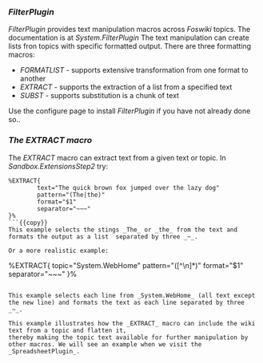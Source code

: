 ### _FilterPlugin_
_FilterPlugin_ provides text manipulation macros across _Foswiki_ topics. The documentation is at _System.FilterPlugin_
The text manipulation can create lists fron topics with specific formatted output. There are three formatting macros:
*   _FORMATLIST_ - supports extensive transformation from one format to another
*   _EXTRACT_ - supports the extraction of a list from a specified text
*   _SUBST_ - supports substitution is a chunk of text

Use the configure page to install _FilterPlugin_ if you have not already done so..

### _The EXTRACT macro_
The _EXTRACT_ macro can extract text from a given text or topic. In _Sandbox.ExtensionsStep2_ try:
```
%EXTRACT{
        text="The quick brown fox jumped over the lazy dog"
        pattern="(The|the)"
        format="$1"
        separator="~~~"
}%
```{{copy}}
This example selects the stings _The_ or _the_ from the text and formats the output as a list  separated by three _~_.

Or a more realistic example:
```
%EXTRACT{
        topic="System.WebHome"
        pattern="([^\n]*)"
        format="$1"
        separator="~~~"
}%
```{{copy}}

This example selects each line from _System.WebHome_ (all text except the new line) and formats the text as each line separated by three _~_.

This example illustrates how the _EXTRACT_ macro can include the wiki text from a topic and flatten it,
thereby making the topic text available for further manipulation by other macros. We will see an example when we visit the _SpreadsheetPlugin_.

        
